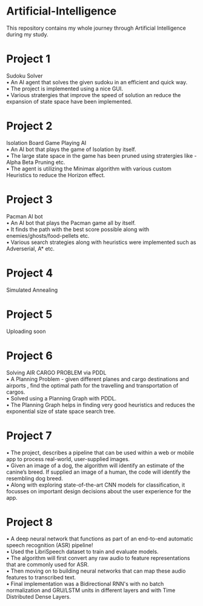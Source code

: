 # Artificial-Intelligence<br>
This repository contains my whole journey through Artificial Intelligence during my study.<br>

# Project 1

Sudoku Solver<br>
• An AI agent that solves the given sudoku in an efficient and quick way.<br>
• The project is implemented using a nice GUI.<br>
• Various stratergies that improve the speed of solution an reduce the expansion of state space have been implemented.<br>

# Project 2

Isolation Board Game Playing AI<br>
• An AI bot that plays the game of Isolation by itself.<br>
• The large state space in the game has been pruned using stratergies like - Alpha Beta Pruning etc.<br> 
• The agent is utilizing the Minimax algorithm with various custom Heuristics to reduce the Horizon effect.<br>

# Project 3

Pacman AI bot<br>
• An AI bot that plays the Pacman game all by itself. <br>
• It finds the path with the best score possible along with enemies/ghosts/food-pellets etc.<br>
• Various search strategies along with heuristics were implemented such as Adverserial, A* etc.<br>

# Project 4
Simulated Annealing

# Project 5
Uploading soon

# Project 6

Solving AIR CARGO PROBLEM via PDDL<br>
• A Planning Problem - given different planes and cargo destinations and airports , find the optimal path for the travelling and transportation of cargos.<br>
• Solved using a Planning Graph with PDDL.<br>
• The Planning Graph helps in finding very good heuristics and reduces the exponential size of state space search tree.<br>

# Project 7
• The project, describes a pipeline that can be used within a web or mobile app to process real-world, user-supplied images.<br>
• Given an image of a dog, the algorithm will identify an estimate of the canine’s breed. If supplied an image of a human, the code will identify the resembling dog breed.<br>
• Along with exploring state-of-the-art CNN models for classification, it focusses on important design decisions about the user experience for the app.<br>

# Project 8
• A deep neural network that functions as part of an end-to-end automatic speech recognition (ASR) pipeline!<br>
• Used the LibriSpeech dataset to train and evaluate models.<br>
• The algorithm will first convert any raw audio to feature representations that are commonly used for ASR.<br>
• Then moving on to building neural networks that can map these audio features to transcribed text.<br> 
• Final implementation was a Bidirectional RNN's with no batch normalization and GRU/LSTM units in different layers and with Time Distributed Dense Layers.<br>


